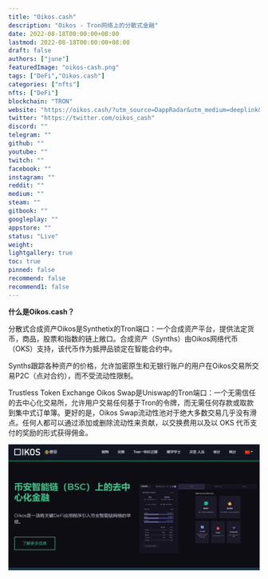 ```yaml
---
title: "Oikos.cash"
description: "Oikos - Tron网络上的分散式金融"
date: 2022-08-18T00:00:00+08:00
lastmod: 2022-08-18T00:00:00+08:00
draft: false
authors: ["june"]
featuredImage: "oikos-cash.png"
tags: ["DeFi","Oikos.cash"]
categories: ["nfts"]
nfts: ["DeFi"]
blockchain: "TRON"
website: "https://oikos.cash/?utm_source=DappRadar&utm_medium=deeplink&utm_campaign=visit-website"
twitter: "https://twitter.com/oikos_cash"
discord: ""
telegram: ""
github: ""
youtube: ""
twitch: ""
facebook: ""
instagram: ""
reddit: ""
medium: ""
steam: ""
gitbook: ""
googleplay: ""
appstore: ""
status: "Live"
weight: 
lightgallery: true
toc: true
pinned: false
recommend: false
recommend1: false
---
```

**什么是Oikos.cash？**

分散式合成资产Oikos是Synthetix的Tron端口：一个合成资产平台，提供法定货币，商品，股票和指数的链上敞口。合成资产（Synths）由Oikos网络代币（OKS）支持，该代币作为抵押品锁定在智能合约中。

Synths跟踪各种资产的价格，允许加密原生和无银行账户的用户在Oikos交易所交易P2C（点对合约），而不受流动性限制。

Trustless Token Exchange Oikos Swap是Uniswap的Tron端口：一个无需信任的去中心化交易所，允许用户交易任何基于Tron的令牌，而无需任何存款或取款到集中式订单簿。更好的是，Oikos Swap流动性池对于绝大多数交易几乎没有滑点。任何人都可以通过添加或删除流动性来贡献，以交换费用以及以 OKS 代币支付的奖励的形式获得佣金。

![分散式合成资产](40.png)
